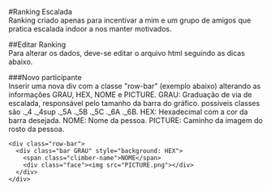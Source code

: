 #Ranking Escalada  
Ranking criado apenas para incentivar a mim e um grupo de amigos que pratica escalada indoor a nos manter motivados.

##Editar Ranking  
Para alterar os dados, deve-se editar o arquivo html seguindo as dicas abaixo.

###Novo participante  
Inserir uma nova div com a classe "row-bar" (exemplo abaixo) alterando as informações GRAU, HEX, NOME e PICTURE.
GRAU: Graduação de via de escalada, responsável pelo tamanho da barra do gráfico. possíveis classes são ._4 ._4sup ._5A ._5B ._5C ._6A ._6B.
HEX: Hexadecimal com a cor da barra desejada.
NOME: Nome da pessoa.
PICTURE: Caminho da imagem do rosto da pessoa.

```
<div class="row-bar">
  <div class="bar GRAU" style="background: HEX">
    <span class="climber-name">NOME</span>
    <div class="face"><img src="PICTURE.png"></div>
  </div>
</div>
```

